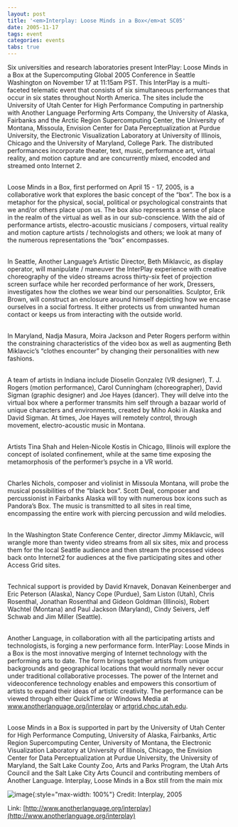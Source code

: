 ```yaml
---
layout: post
title: '<em>Interplay: Loose Minds in a Box</em>at SC05'
date: 2005-11-17
tags: event
categories: events
tabs: true
---
```


Six universities and research laboratories present InterPlay: Loose Minds in a Box at the Supercomputing Global 2005 Conference in Seattle Washington on November 17 at 11:15am PST. This InterPlay is a multi-faceted telematic event that consists of six simultaneous performances that occur in six states throughout North America. The sites include the University of Utah Center for High Performance Computing in partnership with Another Language Performing Arts Company, the University of Alaska, Fairbanks and the Arctic Region Supercomputing Center, the University of Montana, Missoula, Envision Center for Data Perceptualization at Purdue University, the Electronic Visualization Laboratory at University of Illinois, Chicago and the University of Maryland, College Park. The distributed performances incorporate theater, text, music, performance art, virtual reality, and motion capture and are concurrently mixed, encoded and streamed onto Internet 2.<br><br>

Loose Minds in a Box, first performed on April 15 - 17, 2005, is a collaborative work that explores the basic concept of the &ldquo;box&rdquo;. The box is a metaphor for the physical, social, political or psychological constraints that we and/or others place upon us. The box also represents a sense of place in the realm of the virtual as well as in our sub-conscience. With the aid of performance artists, electro-acoustic musicians / composers, virtual reality and motion capture artists / technologists and others; we look at many of the numerous representations the &ldquo;box&rdquo; encompasses.<br><br>

In Seattle, Another Language&rsquo;s Artistic Director, Beth Miklavcic, as display operator, will manipulate / maneuver the InterPlay experience with creative choreography of the video streams across thirty-six feet of projection screen surface while her recorded performance of her work, Dressers, investigates how the clothes we wear bind our personalities. Sculptor, Erik Brown, will construct an enclosure around himself depicting how we encase ourselves in a social fortress. It either protects us from unwanted human contact or keeps us from interacting with the outside world.<br><br>

In Maryland, Nadja Masura, Moira Jackson and Peter Rogers perform within the constraining characteristics of the video box as well as augmenting Beth Miklavcic&rsquo;s &ldquo;clothes encounter&rdquo; by changing their personalities with new fashions.<br><br>

A team of artists in Indiana include Dioselin Gonzalez (VR designer), T. J. Rogers (motion performance), Carol Cunningham (choreographer), David Sigman (graphic designer) and Joe Hayes (dancer). They will delve into the virtual box where a performer transmits him self through a bazaar world of unique characters and environments, created by Miho Aoki in Alaska and David Sigman. At times, Joe Hayes will remotely control, through movement, electro-acoustic music in Montana.<br><br>

Artists Tina Shah and Helen-Nicole Kostis in Chicago, Illinois will explore the concept of isolated confinement, while at the same time exposing the metamorphosis of the performer&rsquo;s psyche in a VR world.<br><br>

Charles Nichols, composer and violinist in Missoula Montana, will probe the musical possibilities of the &ldquo;black box&rdquo;. Scott Deal, composer and percussionist in Fairbanks Alaska will toy with numerous box icons such as Pandora&rsquo;s Box. The music is transmitted to all sites in real time, encompassing the entire work with piercing percussion and wild melodies.<br><br>

In the Washington State Conference Center, director Jimmy Miklavcic, will wrangle more than twenty video streams from all six sites, mix and process them for the local Seattle audience and then stream the processed videos back onto Internet2 for audiences at the five participating sites and other Access Grid sites.<br><br>

Technical support is provided by David Krnavek, Donavan Keinenberger and Eric Peterson (Alaska), Nancy Cope (Purdue), Sam Liston (Utah), Chris Rosenthal, Jonathan Rosenthal and Gideon Goldman (Illinois), Robert Wachtel (Montana) and Paul Jackson (Maryland), Cindy Seivers, Jeff Schwab and Jim Miller (Seattle).<br><br>

Another Language, in collaboration with all the participating artists and technologists, is forging a new performance form. InterPlay: Loose Minds in a Box is the most innovative merging of Internet technology with the performing arts to date. The form brings together artists from unique backgrounds and geographical locations that would normally never occur under traditional collaborative processes. The power of the Internet and videoconference technology enables and empowers this consortium of artists to expand their ideas of artistic creativity. The performance can be viewed through either QuickTime or Windows Media at <a href="http://www.anotherlanguage.org/interplay">www.anotherlanguage.org/interplay</a> or <a href="http://artgrid.chpc.utah.edu">artgrid.chpc.utah.edu</a>.<br><br>

Loose Minds in a Box is supported in part by the University of Utah Center for High Performance Computing, University of Alaska, Fairbanks, Artic Region Supercomputing Center, University of Montana, the Electronic Visualization Laboratory at University of Illinois, Chicago, the Envision Center for Data Perceptualization at Purdue University, the University of Maryland, the Salt Lake County Zoo, Arts and Parks Program, the Utah Arts Council and the Salt Lake City Arts Council and contributing members of Another Language.
Interplay, Loose Minds in a Box still from the main mix

![image](https://www.evl.uic.edu/output/originals/lmibsc05.png-srcw.jpg){:style="max-width: 100%"}
Credit: Interplay, 2005


Link: [http://www.anotherlanguage.org/interplay](http://www.anotherlanguage.org/interplay)
